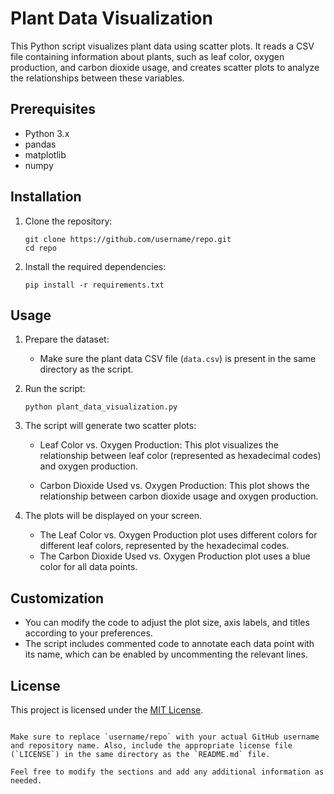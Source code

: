 # Plant Data Visualization

This Python script visualizes plant data using scatter plots. It reads a CSV file containing information about plants, such as leaf color, oxygen production, and carbon dioxide usage, and creates scatter plots to analyze the relationships between these variables.

## Prerequisites

- Python 3.x
- pandas
- matplotlib
- numpy

## Installation

1. Clone the repository:

   ```shell
   git clone https://github.com/username/repo.git
   cd repo
   ```

2. Install the required dependencies:

   ```shell
   pip install -r requirements.txt
   ```

## Usage

1. Prepare the dataset:

   - Make sure the plant data CSV file (`data.csv`) is present in the same directory as the script.

2. Run the script:

   ```shell
   python plant_data_visualization.py
   ```

3. The script will generate two scatter plots:

   - Leaf Color vs. Oxygen Production: This plot visualizes the relationship between leaf color (represented as hexadecimal codes) and oxygen production.

   - Carbon Dioxide Used vs. Oxygen Production: This plot shows the relationship between carbon dioxide usage and oxygen production.

4. The plots will be displayed on your screen.

   - The Leaf Color vs. Oxygen Production plot uses different colors for different leaf colors, represented by the hexadecimal codes.
   - The Carbon Dioxide Used vs. Oxygen Production plot uses a blue color for all data points.

## Customization

- You can modify the code to adjust the plot size, axis labels, and titles according to your preferences.
- The script includes commented code to annotate each data point with its name, which can be enabled by uncommenting the relevant lines.

## License

This project is licensed under the [MIT License](LICENSE).
```

Make sure to replace `username/repo` with your actual GitHub username and repository name. Also, include the appropriate license file (`LICENSE`) in the same directory as the `README.md` file.

Feel free to modify the sections and add any additional information as needed.
